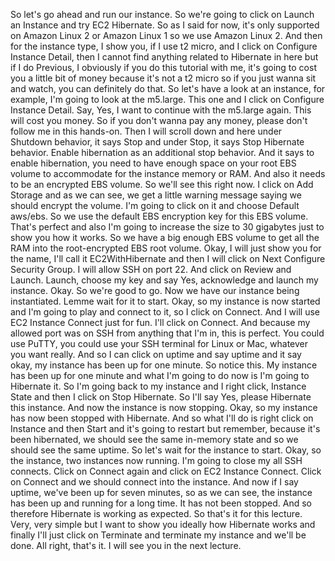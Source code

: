 
<v Instructor>So let's go ahead</v>
and run our instance.
So we're going to click on Launch an Instance
and try EC2 Hibernate.
So as I said for now, it's only supported on Amazon Linux 2
or Amazon Linux 1 so we use Amazon Linux 2.
And then for the instance type, I show you,
if I use t2 micro,
and I click on Configure Instance Detail,
then I cannot find anything related to Hibernate in here
but if I do Previous, I obviously if you do this tutorial
with me, it's going to cost you a little bit of money
because it's not a t2 micro
so if you just wanna sit and watch,
you can definitely do that.
So let's have a look at an instance, for example,
I'm going to look at the m5.large.
This one and I click on Configure Instance Detail.
Say, Yes, I want to continue with the m5.large again.
This will cost you money.
So if you don't wanna pay any money,
please don't follow me in this hands-on.
Then I will scroll down
and here under Shutdown behavior,
it says Stop and under Stop,
it says Stop Hibernate behavior.
Enable hibernation as an additional stop behavior.
And it says to enable hibernation,
you need to have enough space on your root EBS volume
to accommodate for the instance memory or RAM.
And also it needs to be an encrypted EBS volume.
So we'll see this right now.
I click on Add Storage
and as we can see, we get a little warning message
saying we should encrypt the volume.
I'm going to click on it and choose Default aws/ebs.
So we use the default EBS encryption key
for this EBS volume.
That's perfect and also I'm going
to increase the size to 30 gigabytes just
to show you how it works.
So we have a big enough EBS volume
to get all the RAM into the root-encrypted EBS root volume.
Okay, I will just show you for the name,
I'll call it EC2WithHibernate
and then I will click on Next Configure Security Group.
I will allow SSH on port 22.
And click on Review and Launch.
Launch, choose my key
and say Yes, acknowledge and launch my instance.
Okay.
So we're good to go.
Now we have our instance being instantiated.
Lemme wait for it to start.
Okay, so my instance is now started
and I'm going to play and connect to it,
so I click on Connect.
And I will use EC2 Instance Connect just for fun.
I'll click on Connect.
And because my allowed port was on SSH from anything
that I'm in, this is perfect.
You could use PuTTY, you could use your SSH terminal
for Linux or Mac, whatever you want really.
And so I can click on uptime
and say uptime and it say okay,
my instance has been up for one minute.
So notice this.
My instance has been up for one minute
and what I'm going to do now is I'm going to Hibernate it.
So I'm going back to my instance
and I right click, Instance State
and then I click on Stop Hibernate.
So I'll say Yes, please Hibernate this instance.
And now the instance is now stopping.
Okay, so my instance has now been stopped with Hibernate.
And so what I'll do is right click on Instance
and then Start and it's going to restart
but remember, because it's been hibernated,
we should see the same in-memory state
and so we should see the same uptime.
So let's wait for the instance to start.
Okay, so the instance, two instances now running.
I'm going to close my all SSH connects.
Click on Connect again and click on EC2 Instance Connect.
Click on Connect and we should connect into the instance.
And now if I say uptime,
we've been up for seven minutes,
so as we can see, the instance has been up
and running for a long time.
It has not been stopped.
And so therefore Hibernate is working as expected.
So that's it for this lecture.
Very, very simple but I want to show you ideally
how Hibernate works and finally I'll just click on Terminate
and terminate my instance and we'll be done.
All right, that's it.
I will see you in the next lecture.
